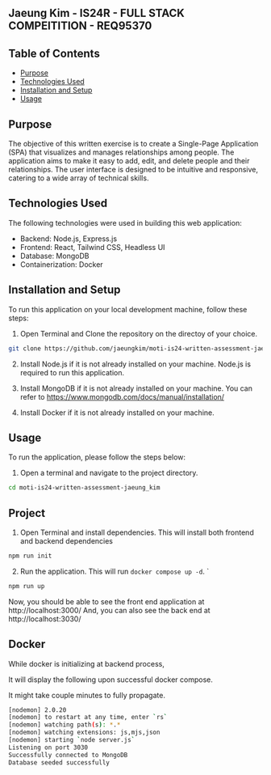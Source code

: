 ## Jaeung Kim - IS24R - FULL STACK COMPEITITION - REQ95370

## Table of Contents

- [Purpose](#purpose)
- [Technologies Used](#technologies-used)
- [Installation and Setup](#installation-and-setup)
- [Usage](#usage)

## Purpose

The objective of this written exercise is to create a Single-Page Application (SPA) that visualizes and manages relationships among people. The application aims to make it easy to add, edit, and delete people and their relationships. The user interface is designed to be intuitive and responsive, catering to a wide array of technical skills.

## Technologies Used

The following technologies were used in building this web application:

- Backend: Node.js, Express.js
- Frontend: React, Tailwind CSS, Headless UI
- Database: MongoDB
- Containerization: Docker

## Installation and Setup

To run this application on your local development machine, follow these steps:

1. Open Terminal and Clone the repository on the directoy of your choice.

```bash
git clone https://github.com/jaeungkim/moti-is24-written-assessment-jaeung_kim.git
```

2. Install Node.js if it is not already installed on your machine. Node.js is required to run this application.

3. Install MongoDB if it is not already installed on your machine. You can refer to https://www.mongodb.com/docs/manual/installation/

4. Install Docker if it is not already installed on your machine. 

## Usage

To run the application, please follow the steps below:

1. Open a terminal and navigate to the project directory.

```bash
cd moti-is24-written-assessment-jaeung_kim
```

## Project

1. Open Terminal and install dependencies. This will install both frontend and backend dependencies

```bash
npm run init
```

2. Run the application. This will run `docker compose up -d`.
`
```bash
npm run up
```

Now, you should be able to see the front end application at http://localhost:3000/
And, you can also see the back end at http://localhost:3030/

## Docker

While docker is initializing at backend process,

It will display the following upon successful docker compose.

It might take couple minutes to fully propagate.

```bash
[nodemon] 2.0.20
[nodemon] to restart at any time, enter `rs`
[nodemon] watching path(s): *.*
[nodemon] watching extensions: js,mjs,json
[nodemon] starting `node server.js`
Listening on port 3030
Successfully connected to MongoDB
Database seeded successfully
```

